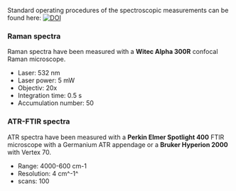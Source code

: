 Standard operating procedures of the spectroscopic measurements can be found here: [![DOI](https://zenodo.org/badge/DOI/10.5281/zenodo.8313017.svg)](https://doi.org/10.5281/zenodo.8313017)

### Raman spectra
Raman spectra have been measured with a **Witec Alpha 300R** confocal Raman microscope.
- Laser: 532 nm
- Laser power: 5 mW
- Objectiv: 20x
- Integration time: 0.5 s
- Accumulation number: 50

### ATR-FTIR spectra
ATR spectra have been measured with a **Perkin Elmer Spotlight 400** FTIR microscope with a Germanium ATR appendage or a **Bruker Hyperion 2000** with Vertex 70.
- Range: 4000-600 cm-1
- Resolution: 4 cm^-1^
- scans: 100
